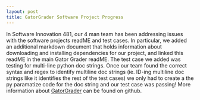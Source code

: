 ```yaml
---
layout: post
title: GatorGrader Software Project Progress 
---
```


In Software Innovation 481, our 4 man team has been addressing issues with the software projects readME and test cases. In particular, we added an additional markdown document that holds information about downloading and installing dependencies for our project, and linked this readME in the main Gator Grader readME.
The test case we added was testing for multi-line python doc strings. Once our team found the correct syntax and regex to identify multiline doc strings (ie. ID-ing multiline doc strings like it identifies the rest of the test cases) we only had to create a the py paramatize code for the doc string and our test case was passing! More information about [GatorGrader](https://github.com/GatorEducator/gatorgrader) can be found on github.
